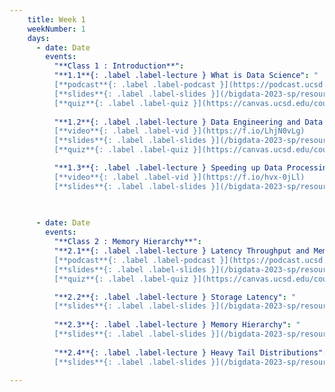 ```yaml
---
    title: Week 1 
    weekNumber: 1
    days:
      - date: Date 
        events:
          "**Class 1 : Introduction**": 
          "**1.1**{: .label .label-lecture } What is Data Science": "
          [**podcast**{: .label .label-podcast }](https://podcast.ucsd.edu/watch/sp23/cse255_a00/1) 
          [**slides**{: .label .label-slides }](/bigdata-2023-sp/resources/ppts/class1/1_WhatIsDataScience2.pptx)
          [**quiz**{: .label .label-quiz }](https://canvas.ucsd.edu/courses/45123/quizzes/135105)"
          
          "**1.2**{: .label .label-lecture } Data Engineering and Data Science": "
          [**video**{: .label .label-vid }](https://f.io/LhjN0vLg) 
          [**slides**{: .label .label-slides }](/bigdata-2023-sp/resources/ppts/class1/3_JoeHellersteingDataScience.pptx)
          [**quiz**{: .label .label-quiz }](https://canvas.ucsd.edu/courses/45123/quizzes/135120)"

          "**1.3**{: .label .label-lecture } Speeding up Data Processing": "
          [**video**{: .label .label-vid }](https://f.io/hvx-0jLl) 
          [**slides**{: .label .label-slides }](/bigdata-2023-sp/resources/ppts/class1/2_Speed of data processing.pptx)"
          
          

      - date: Date
        events:
          "**Class 2 : Memory Hierarchy**":
          "**2.1**{: .label .label-lecture } Latency Throughput and Memory Hierarchy": " 
          [**podcast**{: .label .label-podcast }](https://podcast.ucsd.edu/watch/sp23/cse255_a00/2)
          [**slides**{: .label .label-slides }](/bigdata-2023-sp/resources/ppts/class2/1_MemoryLatecyLocality.pptx)
          [**quiz**{: .label .label-quiz }](https://canvas.ucsd.edu/courses/45123/quizzes/135121)"

          "**2.2**{: .label .label-lecture } Storage Latency": " 
          [**slides**{: .label .label-slides }](/bigdata-2023-sp/resources/ppts/class2/2_StorageLatency.pptx)"
          
          "**2.3**{: .label .label-lecture } Memory Hierarchy": " 
          [**slides**{: .label .label-slides }](/bigdata-2023-sp/resources/ppts/class2/3_MemoryHierarchy.pptx)"
          
          "**2.4**{: .label .label-lecture } Heavy Tail Distributions": " 
          [**slides**{: .label .label-slides }](/bigdata-2023-sp/resources/ppts/class2/4_HeavyTailDistribution.pptx)"

---
```

